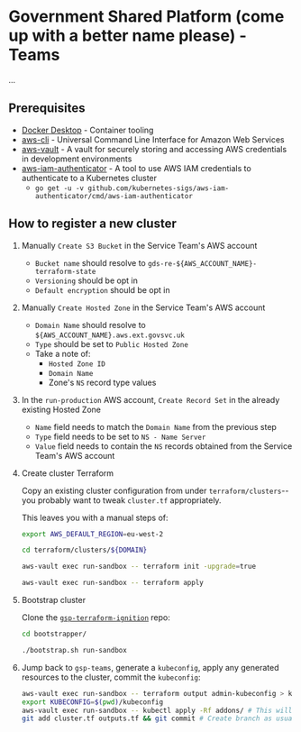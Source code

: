 # Government Shared Platform (come up with a better name please) - Teams

...

## Prerequisites

- [Docker Desktop](https://docs.docker.com/install/#supported-platforms) - Container tooling
- [aws-cli](https://github.com/aws/aws-cli) - Universal Command Line Interface for Amazon Web Services
- [aws-vault](https://github.com/99designs/aws-vault) - A vault for securely storing and accessing AWS credentials in development environments
- [aws-iam-authenticator](https://github.com/kubernetes-sigs/aws-iam-authenticator) - A tool to use AWS IAM credentials to authenticate to a Kubernetes cluster
  - `go get -u -v github.com/kubernetes-sigs/aws-iam-authenticator/cmd/aws-iam-authenticator`

## How to register a new cluster

1. Manually `Create S3 Bucket` in the Service Team's AWS account
    * `Bucket name` should resolve to
      `gds-re-${AWS_ACCOUNT_NAME}-terraform-state`
    * `Versioning` should be opt in
    * `Default encryption` should be opt in
1. Manually `Create Hosted Zone` in the Service Team's AWS account
    * `Domain Name` should resolve to
      `${AWS_ACCOUNT_NAME}.aws.ext.govsvc.uk`
    * `Type` should be set to `Public Hosted Zone`
    * Take a note of:
        * `Hosted Zone ID`
        * `Domain Name`
        * Zone's `NS` record type values
1. In the `run-production` AWS account, `Create Record Set` in the already
   existing Hosted Zone
   * `Name` field needs to match the `Domain Name` from the previous step
   * `Type` field needs to be set to `NS - Name Server`
   * `Value` field needs to contain the `NS` records obtained from the Service
     Team's AWS account
1. Create cluster Terraform

    Copy an existing cluster configuration from under `terraform/clusters`--you probably want to tweak `cluster.tf` appropriately.

    This leaves you with a manual steps of:

    ```sh
    export AWS_DEFAULT_REGION=eu-west-2

    cd terraform/clusters/${DOMAIN}

    aws-vault exec run-sandbox -- terraform init -upgrade=true

    aws-vault exec run-sandbox -- terraform apply
    ```

1. Bootstrap cluster

    Clone the [`gsp-terraform-ignition`](https://github.com/alphagov/gsp-terraform-ignition) repo:

    ```sh
    cd bootstrapper/

    ./bootstrap.sh run-sandbox
    ```

1. Jump back to `gsp-teams`, generate a `kubeconfig`, apply any generated resources to the cluster, commit the `kubeconfig`:

   ```sh
   aws-vault exec run-sandbox -- terraform output admin-kubeconfig > kubeconfig
   export KUBECONFIG=$(pwd)/kubeconfig
   aws-vault exec run-sandbox -- kubectl apply -Rf addons/ # This will probably need to be run multiple times
   git add cluster.tf outputs.tf && git commit # Create branch as usual best practice
   ```
